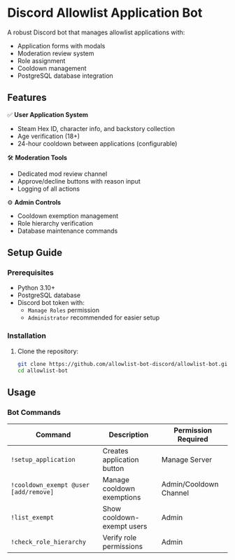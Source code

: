 # Discord Allowlist Application Bot

A robust Discord bot that manages allowlist applications with:
- Application forms with modals
- Moderation review system
- Role assignment
- Cooldown management
- PostgreSQL database integration

## Features

✅ **User Application System**  
- Steam Hex ID, character info, and backstory collection
- Age verification (18+)
- 24-hour cooldown between applications (configurable)

🛠 **Moderation Tools**  
- Dedicated mod review channel
- Approve/decline buttons with reason input
- Logging of all actions

⚙ **Admin Controls**  
- Cooldown exemption management
- Role hierarchy verification
- Database maintenance commands

## Setup Guide

### Prerequisites
- Python 3.10+
- PostgreSQL database
- Discord bot token with:
  - `Manage Roles` permission
  - `Administrator` recommended for easier setup

### Installation
1. Clone the repository:
   ```bash
   git clone https://github.com/allowlist-bot-discord/allowlist-bot.git
   cd allowlist-bot

## Usage

### Bot Commands

| Command                                      | Description                        | Permission Required        |
|---------------------------------------------|------------------------------------|----------------------------|
| `!setup_application`                        | Creates application button         | Manage Server              |
| `!cooldown_exempt @user [add/remove]`       | Manage cooldown exemptions         | Admin/Cooldown Channel     |
| `!list_exempt`                              | Show cooldown-exempt users         | Admin                      |
| `!check_role_hierarchy`                     | Verify role permissions            | Admin                      |
